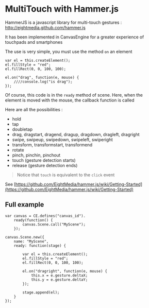 # MultiTouch with Hammer.js #

HammerJS is a javascript library for multi-touch gestures : http://eightmedia.github.com/hammer.js

It has been implemented in CanvasEngine for a greater experience of touchpads and smartphones

The use is very simple, you must use the method `on` an element

    var el = this.createElement();
    el.fillStyle = "red";
    el.fillRect(0, 0, 100, 100);
    
    el.on("drag", function(e, mouse) {
        ////console.log("is drag");
    });

Of course, this code is in the `ready` method of scene. Here, when the element is moved with the mouse, the callback function is called

Here are all the possibilities : 

* hold
* tap
* doubletap
* drag, dragstart, dragend, dragup, dragdown, dragleft, dragright
* swipe, swipeup, swipedown, swipeleft, swiperight
* transform, transformstart, transformend
* rotate
* pinch, pinchin, pinchout
* touch (gesture detection starts)
* release (gesture detection ends)

> Notice that `touch` is equivalent to the `click` event

See [https://github.com/EightMedia/hammer.js/wiki/Getting-Started](https://github.com/EightMedia/hammer.js/wiki/Getting-Started)

## Full example ##

    var canvas = CE.defines("canvas_id").
		ready(function() {
			canvas.Scene.call("MyScene");
		});
				
	canvas.Scene.new({
		name: "MyScene",
		ready: function(stage) {

			var el = this.createElement();
			el.fillStyle = "red";
			el.fillRect(0, 0, 100, 100);
			
			el.on("dragright", function(e, mouse) {
				this.x = e.gesture.deltaX;
				this.y = e.gesture.deltaY;
			});
			
			stage.append(el);
		}
	});
